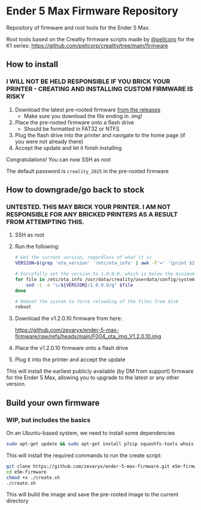 # Ender 5 Max Firmware Repository

Repository of firmware and root tools for the Ender 5 Max.

Root tools based on the Crealtiy firmware scripts made by [@pellcorp](https://github.com/pellcorp) for the K1 series: <https://github.com/pellcorp/creality/tree/main/firmware>

## How to install

### I WILL NOT BE HELD RESPONSIBLE IF YOU BRICK YOUR PRINTER - CREATING AND INSTALLING CUSTOM FIRMWARE IS RISKY

1. Download the latest pre-rooted firmware [from the releases](https://github.com/zevaryx/ender-5-max-firmware/releases)
    - Make sure you download the file ending in .img!
2. Place the pre-rooted firmware onto a flash drive
    - Should be formatted in FAT32 or NTFS
3. Plug the flash drive into the printer and navigate to the home page (if you were not already there)
4. Accept the update and let it finish installing

Congratulations! You can now SSH as root

The default password is `creality_2025` in the pre-rooted firmware

## How to downgrade/go back to stock

### UNTESTED. THIS MAY BRICK YOUR PRINTER. I AM NOT RESPONSIBLE FOR ANY BRICKED PRINTERS AS A RESULT FROM ATTEMPTING THIS.

1. SSH as root
2. Run the following:

    ```bash
    # Get the current version, regardless of what it is
    VERSION=$(grep 'ota_version' '/etc/ota_info' | awk -F'=' '{print $2}')

    # Forcefully set the version to 1.0.0.0, which is below the minimum
    for file in /etc/ota_info /usr/data/creality/userdata/config/system_version.json; do
        sed -i -e "s/${VERSION}/1.0.0.0/g" $file
    done

    # Reboot the system to force reloading of the files from disk
    reboot
    ```

3. Download the v1.2.0.10 firmware from here:

    <https://github.com/zevaryx/ender-5-max-firmware/raw/refs/heads/main/F004_ota_img_V1.2.0.10.img>

4. Place the v1.2.0.10 firmware onto a flash drive
5. Plug it into the printer and accept the update

This will install the earliest publicly available (by DM from support) firmware for the Ender 5 Max, allowing you to upgrade to the latest or any other version.

## Build your own firmware

### WIP, but includes the basics

On an Ubuntu-based system, we need to install some dependencies

```bash
sudo apt-get update && sudo apt-get install p7zip squashfs-tools whois git
```

This will install the required commands to run the create script:

```bash
git clone https://github.com/zevaryx/ender-5-max-firmware.git e5m-firmware
cd e5m-firmware
chmod +x ./create.sh
./create.sh
```

This will build the image and save the pre-rooted image to the current directory
